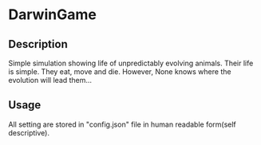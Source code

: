 # DarwinGame
## Description
Simple simulation showing life of unpredictably evolving animals. Their life is simple. They eat, move and die. However, None knows where the evolution will lead them...

## Usage
All setting are stored in "config.json" file in human readable form(self descriptive). 